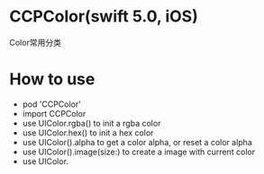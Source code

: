 # CCPColor(swift 5.0, iOS)
Color常用分类
# How to use
* pod 'CCPColor'
* import CCPColor
* use UIColor.rgba() to init a rgba color
* use UIColor.hex() to init a hex color
* use UIColor().alpha to get a color alpha, or reset a color alpha
* use UIColor().image(size:) to create a image with current color
* use UIColor.
